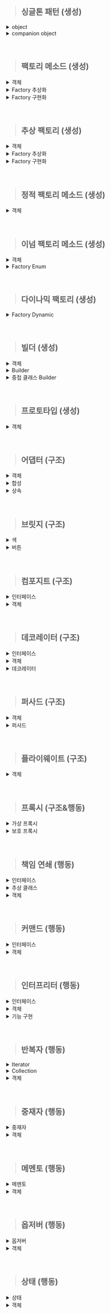 > ## 싱글톤 패턴 (생성)

<details>
    <summary>object</summary>

- java의 static과 kotlin의 object은 동일하게 보이지만 다름.
  - static은 클래스 로더가 클래스를 읽을 때 안에 static이 있다면 메모리 영역에 적재하는 것 뿐임. 새로운 객체를 생성할 수 있음.
  - object는 인스턴스 객체를 단 1개 만들어줌. 새로운 객체를 생성할 수 없음. 이때 만들어진 객체명은 클래스명과 동일함. 
- 실제 사용될 때 초기화 됨.
- 생성자가 없는 클래스만 사용 가능. 
  - 생성자가 없으므로 파라미터를 전달하려면 set으로 설정하는 수밖에 없음.
- 내부 변수가 여러개 일 때, 하나의 변수에 접근만 해도 나머지 하나의 변수도 초기화 된다.
  - 이를 막고 싶다면 변수에 by lazy 사용. (특이한 경우가 아니라면 사용 안할 듯함.)
- 클래스명.(함수/필드)로 호출 가능.
- 기본적으로 스레드 안전.

  ```kotlin
  package singleton
    
  object ObjectSingleton {
    val firstValue = "first"
    val secoundValue by lazy {"lazy"}
  }
  ```

</details>

<details>
    <summary>companion object</summary>

- 해당 클래스가 로드될 때 초기화 됨.
- companion object가 적용된 내부만 싱글톤 객체가 됨. 즉 외부 클래스는 싱글톤 아님.
  - 클래스 수준의 정적 멤버가 필요할 때 사용할 수 있음.
  - 생성자를 만들 수 있어 파라미터를 전달할 수 있음.
- companion object 내에 선언된 속성과 함수는 클래스명/객체명.(함수/필드) 호출 가능.

  ```kotlin
  package singleton
  
  class CompanionObjectSingletone private constructor() {
  
  //    Lazy Initialization
  //    companion object {
  //        private var instance: CompanionObjectSingletone? = null;
  //
  //        fun getInstance(): CompanionObjectSingletone {
  //            return instance ?: CompanionObjectSingletone().also {
  //                    instance = it
  //            }
  //        }
  //    }
  
  //    Eager Initialization
  //    companion object {
  //        private var instance: CompanionObjectSingletone =  CompanionObjectSingletone();
  //
  //        fun getInstance(): CompanionObjectSingletone {
  //            return instance
  //        }
  //    }
  
  //    double checked locking
  //    companion object {
  //        @Volatile private var instance: CompanionObjectSingletone? = null;
  //
  //        fun getInstance(): CompanionObjectSingletone {
  //            return instance ?: synchronized(this) {
  //                instance ?: CompanionObjectSingletone().also {
  //                    instance = it
  //                }
  //            }
  //        }
  //    }
  
  //    Lazy Holder
  //    inner 키워드를 사용하지 않으면 static 내부 클래스(Inner 클래스) 로 되고
  //    inner 키워드를 사용해야 non-static 내부 클래스(Nested 클래스) 가 된다.
  //    private class LazyHolderInner{
  //        companion object{
  //            val companionObjectSingletone : CompanionObjectSingletone = CompanionObjectSingletone()
  //        }
  //    }
  //
  //    companion object {
  //        fun getInstance(): CompanionObjectSingletone {
  //            return LazyHolderInner.companionObjectSingletone
  //        }
  //    }
  
      // kotlin singleton 완벽한 방법. 
  //    lazy 이용하여 스레드 안전 보장.
  //    생성자도 만들 수 있어 파라미터도 받을 수 있음.
      companion object {
          private val instance: CompanionObjectSingletone by lazy { CompanionObjectSingletone() }
  
          fun getInstance(): CompanionObjectSingletone {
              return instance
          }
      }
  
  }
  ```
</details>

<br/>
<br/>

> ## 팩토리 메소드 (생성)

<details>
  <summary>객체</summary>

- 생성 하려는 객체들

```kotlin
package factoryMethod

open class Drink {
}
```

```kotlin
package factoryMethod

class Coffee : Drink(){
}
```

```kotlin
package factoryMethod

class Tea : Drink() {
}
```
</details>

<details>
  <summary>Factory 추상화</summary>

- factory 인터페이스
- 객체 생성 메소드를 가지고 있음.

  ```kotlin
  package factoryMethod
  
  fun interface DrinkFactory {
      fun makeDrink() : Drink
  }
  ```
</details>

<details>
  <summary>Factory 구현화</summary>

- 실제 객체 생성 기능을 구현한 서브 클래스.

  ```kotlin
  package factoryMethod
  
  class DrinkFactoryImpl : DrinkFactory {
      override fun makeDrink(): Drink {
          println("make Drink")
          return Drink()
      }
  }
  ```

  ```kotlin
  package factoryMethod
  
  class CoffeeFactory : DrinkFactory {
      override fun makeDrink(): Drink {
          println("make Coffee")
          return Coffee()
      }
  }
  ```

  ```kotlin
  package factoryMethod
  
  class TeaFactoryImpl : DrinkFactory{
      override fun makeDrink(): Drink {
          println("make Tea")
          return Tea()
      }
  }
  ```
</details>

<br/>
<br/>

> ## 추상 팩토리 (생성)

<details>
  <summary>객체</summary>

- 객체 : 버거, 음료수
- 객체 집합 : 버거 셋트

  ```kotlin
  package abstractFactory
  
  class BurgerKingBurger:Burger {
      init {
          println("make BurgerKingBurger")
      }
  }
  ```
  
  ```kotlin
  package abstractFactory
  
  class BurgerKingDrink:Drink {
      init {
          println("make BurgerKingDrink")
      }
  }
  ```
  ```kotlin
  package abstractFactory
  
  class MacdonaldBurger() :Burger {
      init {
          println("make MacdonaldBurger")
      }
  }
  ```
  ```kotlin
  package abstractFactory
  
  class MacdonaldDrink:Drink {
      init {
          println("make MacdonaldDrink")
      }
  }
  ```
  ```kotlin
  package abstractFactory
  
  data class BurgerSet(
      val burger:Burger,
      val drink: Drink
  )
  ```

</details> 

<details>
  <summary>Factory 추상화</summary>

- 객체 집합 생성 메소드를 가진 팩토리.

  ```kotlin
  package abstractFactory
  
  interface BurgerSetFactory {
      fun makeBurgerSet(type: String):BurgerSet?
  }
  ```

</details> 

<details>
  <summary>Factory 구현화</summary>

- 실제 객체를 생성하는 팩토리

  ```kotlin
  package abstractFactory
  
  class BurgerSetFactoryImpl:BurgerSetFactory {
      override fun makeBurgerSet(type: String): BurgerSet?{
          var burgerSet:BurgerSet? = null
  
          when(type){
              "Macdonald" -> burgerSet = BurgerSet(MacdonaldBurger(), MacdonaldDrink())
              "BurgerKing" -> burgerSet = BurgerSet(BurgerKingBurger(), BurgerKingDrink())
          }
  
          return burgerSet
      }
  }
  ```
</details> 

<br/>
<br/>

> ## 정적 팩토리 메소드 (생성)

<details>
  <summary>객체</summary>

- companion object 메소드 생성.

  ```kotlin
  package staticFactoryMethod
  
  class Drink {
      companion object{
          fun from():Drink{
              return Drink()
          }
  
          fun of(): Drink{
              return Drink()
          }
  
          fun valueOf():Drink{
              return Drink()
          }
  
          fun getInstance(): Drink{
              return Drink()
          }
          
          fun newInstance(): Drink{
              return Drink()
          }
          
          fun getString():String{
              return "Drink"
          }
          
          fun newString():String{
              return "Drink"
          }
      }
  }
  ```
</details>

<br/>
<br/>

> ## 이넘 팩토리 메소드 (생성)
<details>
  <summary>객체</summary>

- Food 상속 받은 음료수, 햄버거

  ```kotlin
  package enumFactoryMethod
  
  interface Food {
  }
  ```
  
  ```kotlin
  package enumFactoryMethod
  
  class Drink: Food {
      init {
          println("make Drink")
      }
  }
  ```
  
  ```kotlin
  package enumFactoryMethod
  
  class Hamburger:Food {
      init{
          println("make Hamburger")
      }
  }
  ```

</details>

<details>
  <summary>Factory Enum</summary>

- 음식 객체를 생성하는 팩토리 이넘.
- 추상 메소드를 만들고 모든 상수가 해당 메소드를 구현할 수 있도록 하면 됨.

```kotlin
package enumFactoryMethod

enum class FoodFactory(
  val foodName: String
) {
  DRINK("음료수"){
    override fun createFood(): Food {
      return Drink()
    }
  },
  HAMBURGER("햄버거"){
    override fun createFood(): Food {
      return Hamburger()
    }
  };
  abstract fun createFood(): Food
}
```

</details>

<br/>
<br/>

> ## 다이나믹 팩토리 (생성)

<details>
  <summary>Factory Dynamic</summary>

- reflection API를 이용하였음.

```kotlin
package dynamicFactory

import enumFactoryMethod.Drink
import enumFactoryMethod.Food
import enumFactoryMethod.Hamburger
import java.lang.RuntimeException

object DynamicFactory {

    // out을 통해 하위 객체도 저장될 수 있도록 한다.
    private val registerTypes: MutableMap<String, Class<out Food>> = HashMap();

    // 기본 클래스 타입 저장
    init {
        registerTypes["Hamburger"] = Hamburger::class.java
        registerTypes["Drink"] = Drink::class.java
    }

    // 실행 도중 추가하고 싶어진 경우
    fun setRegisterType(type: String, cls: Class<out Food>){
        registerTypes[type] = cls
    }

    // 클래스 확인 후 리턴
    private fun getFoodClass(type: String): Class<out Food> {
        return registerTypes[type] ?: throw RuntimeException("해당 음식 없음")
    }

    // 클래스 생성자를 이용하여 새로운 객체를 만들고 Food로 형변환
    fun createFood(type: String): Food {
        return getFoodClass(type).getDeclaredConstructor().newInstance() as Food
    }
}
```
</details>

<br/>
<br/>

> ## 빌더 (생성)

<details>
  <summary>객체</summary>

- 코틀린은 기본적으로 객체 생성 시 필드명을 매핑하여 순서를 마음대로 정할 수 있기 때문에 가독성 측면에선 큰 도움이 되지않음.
- 코틀린에서 빌드 패턴을 쓸 이유는 단일 책임 원칙을 지키기 위함 또는 생성자 접근을 막기 위함일 것이라 생각 됨.

  ```kotlin
  package builder
  
  class Drink(
      val name: String,
      val size: String,
      val price: String
  ){
      override fun toString(): String {
          return "Drink(name='$name', size='$size', price='$price')"
      }
  }
  ```
</details>

<details>
  <summary>Builder</summary>

- 해당 방법은 빌더 클래스를 따로 생성해야 하며 기존 객체의 생성자를 private로 만들 수 없음.
- 객체 생성 지연 및 생성 기능 분리가 주 목적

  ```kotlin
  package builder
  
  class DrinkBuilder (
      private var name: String = "",
      private var size: String = "",
      private var price: String = ""
  ) {
      fun name(name: String): DrinkBuilder {
          this.name = name
          return this
      }
      fun size(size: String): DrinkBuilder {
          this.size = size
          return this
      }
  
      fun price(price: String): DrinkBuilder {
          this.price = price
          return this
      }
  
      fun build(): Drink{
          return Drink(name, size, price)
      }
  }
  ```
</details>

<details>
  <summary>중첩 클래스 Builder</summary>

- 객체 안에 중첩 클래스를 만듬.
- 객체의 생성자를 private로 만들 수 있음.

  ```kotlin
  package builder
  
  class Hamburger private constructor(
      val name: String,
      val size: String,
      val price: String
  ) {
      // 중첩 클래스로 정적 이너 클래스와 비슷한 개념이다.
      class Builder(
          private var name: String = "",
          private var size: String = "",
          private var price: String = "",
          ) {
          fun name(name: String): Builder {
              this.name = name
              return this
          }
  
          fun size(size: String): Builder {
              this.size = size
              return this
          }
  
          fun price(price: String): Builder {
              this.price = price
              return this
          }
  
          fun build(): Hamburger{
              return Hamburger(name, size, price)
          }
      }
  
      override fun toString(): String {
          return "Hamburger(name='$name', size='$size', price='$price')"
      }
  
  
  }
  ```
</details>


<br/>
<br/>

> ## 프로토타입 (생성)

<details>
  <summary>객체</summary>

- data class에는 기본적으로 copy 메소드가 있음. 다만, 얕은 복사이므로 깊은 복사를 하려면 사용자 정의가 필요함.
- 추가적으로 컬렉션에서는 깊은 복사를 해주는 메소드가 있으니 필요 시 찾아서 사용할 것.

```kotlin
package prototype

data class Drink(val list: List<Int>) {

    fun copy(): Drink{
        val copyList = list.toMutableList()
        return Drink(copyList)
    }
    
    override fun toString(): String {
        val hashCode = System.identityHashCode(list)
        return "Drink(list=$list, $hashCode)"
    }
}
```
</details>

 <br/>
 <br/>

> ## 어댑터 (구조)

<details>
  <summary>객체</summary>

- 기본 차 클래스, 날개 인터페이스

  ```kotlin
  package structural.adapter
  
  open class Car {
      fun start(){
          println("시동 ON")
      }
      fun end(){
          println("시동 OFF")
      }
  }
  ```
  ```kotlin
  package structural.adapter
  
  interface Wing {
      fun fly();
  
  }
  ```
  
</details>

<details>
  <summary>합성</summary>

- 멤버 변수로 차 클래스를 가짐.

  ```kotlin
  package structural.adapter
  
  class FlyCar1(private val car: Car): Wing {
      override fun fly() {
              println("날기")
      }
  
      fun start(){
          car.start()
      }
  
      fun end(){
          car.end()
      }
  }
  ```

</details>

<details>
  <summary>상속</summary>

- 차 클래스와 인터페이스를 둘 다 상속 받음.

  ```kotlin
  package structural.adapter
  
  class FlyCar2():Car(), Wing {
      override fun fly() {
              println("날기")
      }
  }
  ```

</details>


<br/>
<br/>


> ## 브릿지 (구조)

<details>
  <summary>색</summary>

- 자바와 동일.

  ```kotlin
  package structural.bridge
  
  interface Color {
      fun getColor()
  }
  ```
  
  ```kotlin
  package structural.bridge
  
  class Red: Color {
      override fun getColor() {
          println("Red")
      }
  }
  ```

  ```kotlin
  package structural.bridge
  
  class Blue: Color {
      override fun getColor() {
          println("Blue")
      }
  }
  ```

</details>

<details>
  <summary>버튼</summary>

- 자바와 동일.

  ```kotlin
  package structural.bridge
  
  abstract class Button(val color: Color) {
      abstract fun action()
  }
  ```

  ```kotlin
  package structural.bridge
  
  class StartButton(
      color: Color
  ): Button(color) {
      override fun action() {
          println("Start!!")
      }
  }
  ```
  
  ```kotlin
  package structural.bridge
  
  class EndButton(color: Color): Button(color) {
      override fun action() {
          println("End!!!")
      }
  }
  ```

</details>

<br/>
<br/>

> ## 컴포지트 (구조)

<details>
  <summary>인터페이스</summary>

- 자바와 동일.

  ```kotlin
  package structural.composite
  
  interface Item {
      fun getPrice():Int
      fun getName():String
  }
  ```

  ```kotlin
  package structural.composite
  
  interface Box:Item {
      fun getAllPrice(): Int
      fun getItems(): String
      fun addItem(item: Item)
      fun removeItem(item: Item)
  }
  ```

</details>

<details>
  <summary>객체</summary>

  ```kotlin
  package structural.composite
  
  class NormalItem(private val name: String, private val price: Int): Item {
      override fun getPrice():Int {
          return this.price
      }
  
      override fun getName(): String {
          return this.name
      }
  }
  ```

  ```kotlin
  package structural.composite
  
  class NormalBox(private val name: String, private val price: Int) : Box {
      private val list = mutableListOf<Item>()
  
      override fun getAllPrice(): Int = list.sumOf {
          when (it) {
              is Box -> it.getAllPrice() + it.getPrice()
              else -> it.getPrice()
          }
      }
  
      override fun getItems(): String = "$name = { ${list.joinToString(", ") { item ->
          when (item) {
              is Box -> item.getItems()
              else -> item.getName()
          }
      }} }"
  
      override fun addItem(item: Item) {
          list.add(item)
      }
  
      override fun removeItem(item: Item) {
          list.remove(item)
      }
  
      override fun getPrice(): Int = price
  
      override fun getName(): String = name
  }
  
  ```

</details>


<br/>
<br/>

> ## 데코레이터 (구조)

<details>
  <summary>인터페이스</summary>

- 햄버거가 가지고 있어야 하는 기본 기능.

  ```kotlin
  package structural.decorator
  
  interface Hamburger {
      fun getName(): String
  }
  ```
</details>

<details>
  <summary>객체</summary>

- 실제 기본 햄버거 객체.

  ```kotlin
  package structural.decorator
  
  class BasicHamburger(): Hamburger{
      override fun getName(): String {
          return "햄버거"
      }
  }
  ```

</details>


<details>
  <summary>데코레이터</summary>

- 토핑 추가 기능
- 기존 객체에 기능을 더해 새로운 객체로 변환.
- 구현 시 기존 객체를 담는 변수의 타입은 최상위 타입이어야 함. 즉, 햄버거 인터페이스

  ```kotlin
  package structural.decorator
  
  abstract class HamburgerDecorator(private val hamburger: Hamburger): Hamburger {
      override fun getName(): String {
         return hamburger.getName()
      }
  }
  ```

  ```kotlin
  package structural.decorator
  
  class CheeseDecorator(
      val hamburger: Hamburger
  ): HamburgerDecorator(hamburger) {
      override fun getName(): String {
          return "치즈 ${super.getName()}"
      }
  }
  ```
  
  ```kotlin
  package structural.decorator
  
  class BulgogiDecorator(private val hamburger: Hamburger): HamburgerDecorator(hamburger){
      override fun getName(): String {
          return "불고기 ${hamburger.getName()}"
      }
  }
  
  ```

</details>

<br/>
<br/>

> ## 퍼사드 (구조)

<details>
  <summary>객체</summary>

- 객체별 기능 구현

  ```kotlin
  package structural.facade
  
  class Person() {
      fun move(){
          println("움직인다")
      }
  
      fun watch(){
          println("본다")
      }
  }
  ```

  ```kotlin
  package structural.facade
  
  class Tv {
      fun on(){
          println("TV ON")
      }
  }
  ```
  
  ```kotlin
  package structural.facade
  
  class Pizza {
      fun addTopping(){
          println("토핑 추가")
      }
  }
  ```

</details>

<details>
  <summary>퍼사드</summary>

- 서브 객체 기능 호출 집합.

  ```kotlin
  package structural.facade
  
  class Facade {
      fun action(){
          val person = Person()
          val tv = Tv()
          val pizza = Pizza()
  
          person.move()
          pizza.addTopping()
          person.move()
          tv.on()
          person.watch()
  
      }
  }
  ```

</details>

<br/>
<br/>

> ## 플라이웨이트 (구조)

<details>
  <summary>객체</summary>

- Java와 동일.

  ```kotlin
  package structural.flyweight
  
  class Model private constructor(
      val type:String
  ) {
      companion object Factory{
          private val cache = mutableMapOf<String,Model>()
          fun getInstance(type: String): Model{
  
              if(cache.containsKey(type)){
                  print("[기존 나무] ")
              }else{
                  print("[새로운 나무] ")
                  cache[type] = Model(type)
              }
  
              return cache[type]!!
          }
      }
  }
  ```

  ```kotlin
  package structural.flyweight
  
  class Tree private constructor(
      val type: Model,
      val x: Double,
      val y: Double
  ) {
      companion object Factory {
          fun getInstance(type: String): Tree {
              val model = Model.Factory.getInstance(type)
              val x = Math.random() * 10000
              val y = Math.random() * 10000
  
              println("$type 위치: x=${x}, y=${y}")
              return Tree(model, x, y)
          }
      }
  }
  ```

</details>

<br/>
<br/>

> ## 프록시 (구조&행동)

<details>
  <summary>가상 프록시</summary>

- java와 동일.

  ```kotlin
  package structural.proxy
  
  fun interface Image {
      fun showImage()
  }
  ```

  ```kotlin
  package structural.proxy
  
  class HighImage(
      val path:String
  ): Image {
  
      init {
          println("$path 경로 이미지 로딩")
      }
  
      override fun showImage() {
          println("$path 경로 이미지 출력")
      }
  }
  ```

  ```kotlin
  package structural.proxy
  
  class VirtualProxy(val path:String): Image {
  
      init{
          println("$path 경로 프록시 생성")
      }
      
      override fun showImage() {
          val highImage = HighImage(this.path)
          highImage.showImage()    
      }
  }
  ```

</details>

<details>
  <summary>보호 프록시</summary>
  
- java와 동일.

  ```kotlin
  package structural.proxy
  
  class ProtectiveProxy(val path: String, val user: String): Image{
      init{
          println("$path 경로 프록시 생성")
      }
  
      override fun showImage() {
          when(this.user){
              "관리자" -> {
                  println("$user 접근 성공")
                  val highImage = HighImage(this.path)
                  highImage.showImage()
              }
              else -> println("$user 접근 불가")
          }
  
  
      }
  
  }
  ```

</details>

<br/>
<br/>

> ## 책임 연쇄 (행동)

<details>
  <summary>인터페이스</summary>

- 자바와 동일.

  ```kotlin
  package behavioral.chainOfResponsibility
  
  interface Handler {
      fun setNextHandler(handler: Handler)
      fun process(authority: String)
  }
  ```

</details>

<details>
  <summary>추상 클래스</summary>

- java와 동일

  ```kotlin
  package behavioral.chainOfResponsibility
  
  abstract class LoginHandler(): Handler {
      lateinit var handler: Handler
      override fun setNextHandler(handler: Handler) {
          this.handler=handler
      }
  
      override fun process(authority: String) {
          try{
              this.handler.process(authority)
          }catch (exception: Exception){
              println("로그인 실패")
          }
      }
  }
  ```

</details>

<details>
  <summary>객체</summary>

- java와 동일

  ```kotlin
  package behavioral.chainOfResponsibility
  
  class Admin(): LoginHandler() {
      override fun process(authority: String) {
          if("Admin" == authority){
              println("관리자 로그인 성공")
          }else{
              super.process(authority)
          }
      }
  }
  ```

  ```kotlin
  package behavioral.chainOfResponsibility
  
  class User(): LoginHandler() {
      override fun process(authority: String) {
          if("User" == authority){
              println("User 로그인 성공")
          }else{
              super.process(authority)
          }
      }
  }
  ```

</details>

<br/>
<br/>

> ## 커맨드 (행동)

<details>
  <summary>인터페이스</summary>

- java와 동일

  ```kotlin
  package behavioral.command
  
  fun interface Command {
      fun run()
  }
  ```
</details>

<details>
  <summary>객체</summary>

- java와 동일.

  ```kotlin
  package behavioral.command
  
  class Button (private var command: Command? = null){
      fun setCommand(command: Command){
          this.command = command
      }
  
      fun action(){
          this.command?.run()
      }
  }
  ```

  ```kotlin
  package behavioral.command
  
  class HeaterCommand: Command {
      override fun run() {
          println("히터 ON")
      }
  }
  ```

  ```kotlin
  package behavioral.command
  
  class LampCommand: Command {
      override fun run() {
          println("램프 ON")
      }
  }
  ```

</details>

<br/>
<br/>

> ## 인터프리터 (행동)

<details>
  <summary>인터페이스</summary>

- java와 동일.

  ```kotlin
  package behavioral.interpreter
  
  fun interface Expression {
      fun interpret(): Double
  }
  ```

</details>

<details>
  <summary>객체</summary>
  
- Java와 동일.

  ```kotlin
  package behavioral.interpreter
  
  class Number(private val double: Double): Expression {
  
      override fun interpret(): Double {
          return this.double
      }
  }
  ```

  ```kotlin
  package behavioral.interpreter
  
  class Addition(private val leftExpression: Expression, private val rightExpression: Expression): Expression {
  
      override fun interpret(): Double {
          return leftExpression.interpret() + rightExpression.interpret();
      }
  }
  ```

  ```kotlin
  package behavioral.interpreter
  
  class Division(private val leftExpression: Expression, private val rightExpression: Expression): Expression {
  
      override fun interpret(): Double {
          if (rightExpression.interpret() == 0.0) throw ArithmeticException("Division by zero")
          return leftExpression.interpret() / rightExpression.interpret()
      }
  }
  ```

  ```kotlin
  package behavioral.interpreter
  
  class Multiplication(private val leftExpression: Expression, private val rightExpression: Expression): Expression {
      override fun interpret(): Double {
          return leftExpression.interpret() * rightExpression.interpret()
      }
  }
  ```

  ```kotlin
  package behavioral.interpreter
  
  class Subtraction(private val leftExpression: Expression, private val rightExpression: Expression): Expression {
      override fun interpret(): Double {
          return leftExpression.interpret() - rightExpression.interpret()
      }
  }
  ```

</details>

<details>
  <summary>기능 구현</summary>

- Java와 동일.

  ```kotlin
  package behavioral.interpreter
  
  import java.util.*
  
  fun main() {
      println("사칙연산 표현식을 입력하세요")
      val userInput = readln()
  
      val expression = buildExpression(userInput)
  
      try {
          val result = expression.interpret()
          println("결과: $result")
      } catch (e: Exception) {
          println("오류 발생: ${e.message}")
      }
  }
  
  private fun buildExpression(userInput: String): Expression {
      val tokens = userInput.split(" ")
      val expressionStack = Stack<Expression>()
      val operatorStack = Stack<String>()
  
      for (token in tokens) {
          if (isNumeric(token)) {
              expressionStack.push(Number(token.toDouble()))
          } else if ("+-*/".contains(token)) {
              while (operatorStack.isNotEmpty() && hasPrecedence(token, operatorStack.peek())) {
                  val topOperator = operatorStack.pop()
                  val rightOperand = expressionStack.pop()
                  val leftOperand = expressionStack.pop()
                  expressionStack.push(createOperatorExpression(leftOperand, rightOperand, topOperator))
              }
              operatorStack.push(token)
          } else {
              throw IllegalArgumentException("잘못된 표현식입니다: $token")
          }
      }
  
      while (operatorStack.isNotEmpty()) {
          val topOperator = operatorStack.pop()
          val rightOperand = expressionStack.pop()
          val leftOperand = expressionStack.pop()
          expressionStack.push(createOperatorExpression(leftOperand, rightOperand, topOperator))
      }
  
      return if (expressionStack.size == 1) {
          expressionStack.pop()
      } else {
          throw IllegalArgumentException("잘못된 표현식입니다.")
      }
  }
  
  private fun createOperatorExpression(left: Expression, right: Expression, operator: String): Expression {
      return when (operator) {
          "+" -> Addition(left, right)
          "-" -> Subtraction(left, right)
          "*" -> Multiplication(left, right)
          "/" -> Division(left, right)
          else -> throw IllegalArgumentException("지원되지 않는 연산자입니다: $operator")
      }
  }
  
  private fun isNumeric(str: String): Boolean {
      return try {
          str.toDouble()
          true
      } catch (e: NumberFormatException) {
          false
      }
  }
  
  private fun hasPrecedence(op1: String, op2: String): Boolean {
      return (!op1.equals("*") && !op1.equals("/")) || (!op2.equals("+") && !op2.equals("-"))
  }
  ```

</details>

<br/>
<br/>


> ## 반복자 (행동)

<details>
  <summary>Iterator</summary>

- Java와 동일.
- 참고로 next()의 경우 null일 수 있기 때문에 nullable 해주어야 함.
  - 배열을 원하는 사이즈로 초기화 하고 값은 주지 않을 경우 null 이기 때문임. 

  ```kotlin
  package behavioral.iterator
  
  
  interface Iterator {
      fun hasNext(): Boolean
      fun next(): Any?
  }
  ```

  ```kotlin
  package behavioral.iterator
  
  class HamburgerIterator(private val arr: Array<Hamburger?>): Iterator {
      private var index = 0
  
      override fun hasNext(): Boolean {
          return index < arr.size
      }
  
      override fun next(): Any? {
          return arr[index++]
      }
  }
  ```

</details>

<details>
  <summary>Collection</summary>

- Java와 동일.
- 실제 객체를 담을 그릇.

  ```kotlin
  package behavioral.iterator
  
  
  fun interface Collection {
      fun iterator(): Iterator
  }
  ```

  ```kotlin
  package behavioral.iterator
  
  class HamburgerCollection(private val size: Int) : Collection {
      private val arr = arrayOfNulls<Hamburger>(size)
      private var index = 0
  
      fun add(hamburger: Hamburger) {
          if (index < arr.size) {
              arr[index++] = hamburger
          }
      }
  
      override fun iterator(): Iterator {
          return HamburgerIterator(arr)
      }
  }
  ```

</details>

<details>
  <summary>객체</summary>

- Java와 동일.

  ```kotlin
  package behavioral.iterator
  
  class Hamburger(private val price:Int, private val name: String) {
      override fun toString(): String {
          return "Hamburger(price=$price, name='$name')"
      }
  }
  ```

</details>

<br/>
<br/>


> ## 중재자 (행동)

<details>
  <summary>중재자</summary>

- Java와 동일.

  ```kotlin
  package behavioral.mediator
  
  interface Mediactor {
      fun forwardRequest(msg: String)
      fun notice()
  }
  ```

  ```kotlin
  package behavioral.mediator
  
  class ItemMediactor : Mediactor {
  
      private val list = mutableListOf<Adventurer>();
  
      fun addAdventurer(adventurer: Adventurer) {
          list.add(adventurer)
      }
  
      override fun forwardRequest(msg: String) {
          notice()
          list.forEach {
              print("${it.name} 에게 전달 -> ")
              it.receiveRequestToMediactor(msg)
          }
      }
  
      override fun notice() {
          println("[중재인 요청 전달 목록]")
      }
  }
  ```

</details>

<details>
  <summary>객체</summary>

- Java와 동일.

  ```kotlin
  package behavioral.mediator
  
  class Adventurer(val name: String) {
      private var itemMediactor: ItemMediactor? = null
  
      fun setMediactor(itemMediactor: ItemMediactor) {
          this.itemMediactor = itemMediactor
          itemMediactor.addAdventurer(this)
      }
  
      fun sendRequestToMediactor(msg: String) {
          itemMediactor?.forwardRequest(msg)
      }
  
      fun receiveRequestToMediactor(msg: String) {
          println("전달 받은 내용: $msg")
      }
  
  }
  ```

</details>

<br/>
<br/>

> ## 메멘토 (행동)

<details>
  <summary>메멘토</summary>

- Java와 동일.

  ```kotlin
  package behavioral.memento
  
  class Memento(val job: String, val level: Int) {
  }
  ```

</details>

<details>
  <summary>객체</summary>

- Java와 동일.

  ```kotlin
  package behavioral.memento
  
  class Adventurer(
      var job: String,
      var level: Int
  ) {
  
      fun setData(memento: Memento) {
          this.job = memento.job
          this.level = memento.level
      }
  
      fun createMemento(): Memento{
          return Memento(job,level)
      }
  
      override fun toString(): String {
          return "Adventurer(job='$job', level=$level)"
      }
  }
  ```

</details>

<br/>
<br/>

> ## 옵저버 (행동)

<details>
  <summary>옵저버</summary>

- Java와 동일.

  ```kotlin
  package behavioral.obsever
  
  fun interface Observer {
      fun receiveNotice(msg: String);
  }
  ```

  ```kotlin
  package behavioral.obsever
  
  class Adventurer(private val name: String): Observer {
      override fun receiveNotice(msg: String) {
          println("${name}님 메시지가 도작했습니다. 내용: $msg")
      }
  }
  ```

</details>

<details>
  <summary>객체</summary>

- Java와 동일.

  ```kotlin
  package behavioral.obsever
  
  interface Subject {
  
      fun registerObserver(observer: Observer)
      fun removeObserver(observer: Observer)
      fun sendNotice(msg: String)
  }
  ```

  ```kotlin
  package behavioral.obsever
  
  class Store: Subject {
      private val subscribers = mutableListOf<Observer>()
  
      override fun registerObserver(observer: Observer) {
          subscribers.add(observer)
      }
  
      override fun removeObserver(observer: Observer) {
          subscribers.remove(observer)
      }
  
      override fun sendNotice(msg: String) {
          println("[구독자 송신 목록]")
          subscribers.forEach{
              it.receiveNotice(msg)
          }
      }
  }
  ```

</details>

<br/>
<br/>

> ## 상태 (행동)

<details>
  <summary>상태</summary>

- Java와 동일.

  ```kotlin
  package behavioral.state
  
  interface State {
      fun powerButtonPush(laptop: Laptop)
      fun typeButtonPush()
  }
  ```

  ```kotlin
  package behavioral.state
  
  object OffState : State {
      override fun powerButtonPush(laptop: Laptop) {
          println("OFF -> ON")
          laptop.setState(OnState)
      }
  
      override fun typeButtonPush() {
          println("무반응")
      }
  
      override fun toString(): String {
          return "현재 상태 OFF"
      }
  
  
  }
  ```

  ```kotlin
  package behavioral.state
  
  object OnState : State {
      override fun powerButtonPush(laptop: Laptop) {
          println("ON -> OFF")
          laptop.setState(OffState)
      }
  
      override fun typeButtonPush() {
          println("타자 입력")
      }
  
      override fun toString(): String {
          return "현재 상태 ON"
      }
  
  
  }
  ```

</details>

<details>
  <summary>객체</summary>

- Java와 동일.

  ```kotlin
  package behavioral.state
  
  class Laptop {
      private var state: State = OffState
  
      fun setState(state: State) {
          this.state = state
      }
  
      fun powerButtonPush() {
          state.powerButtonPush(this)
      }
  
      fun typeButtonPush() {
          state.typeButtonPush()
      }
  
      fun currentState() {
          println(state.toString())
      }
  
  
  }
  ```

</details>
